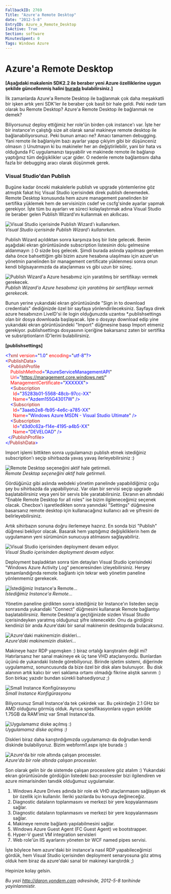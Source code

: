 ```yaml
---
FallbackID: 2769
Title: "Azure'a Remote Desktop"
date: "2012-5-8"
EntryID: Azure_a_Remote_Desktop
IsActive: True
Section: software
MinutesSpent: 0
Tags: Windows Azure
---
```

# Azure'a Remote Desktop
**[Aşağıdaki makalenin SDK2.2 ile beraber yeni Azure özelliklerine uygun
şekilde güncellenmiş halini
[burada](http://daron.yondem.com/tr/post/Azure_Remote_Desktop_SDK2_2)
bulabilirsiniz.]**

İlk zamanlarda Azure'a Remote Desktop ile bağlanmak çok daha meşakkatli
bir işken artık yeni SDK'ler ile beraber çok basit bir hale geldi. Peki
nedir tam olarak bu Remote Desktop? Azure'a Remote Desktop ile bağlanmak
ne demek?

Biliyorsunuz deploy ettiğimiz her role'ün birden çok instance'ı var.
İşte her bir instance'ın çalıştığı size ait olarak sanal makineye remote
desktop ile bağlanabiliyorsunuz. Peki bunun amacı ne? Amacı tamamen
debugging. Yani remote ile bağlaniyim bazı ayarlar yapıp çıkiyim gibi
bir düşünceniz olmasın :) Unutmayın ki bu makineler her an
değiştirilebilir, yani bir hata vs olduğunda FC uygulamanızı taşıyabilir
ve makinede remote ile bağlanıp yaptığınız tüm değişiklikler uçar gider.
O nedenle remote bağlantısını daha fazla bir debugging aracı olarak
düşünmek gerek.

### Visual Studio'dan Publish

Bugüne kadar önceki makalelerle publish ve upgrade yöntemlerine göz
atmıştık fakat hiç Visual Studio içerisindek direk publish denemedek.
Remote Desktop konusunda hem azure management panelinden bir sertifika
yüklemek hem de servisinizin csdef ve cscfg'sinde ayarlar yapmak
gerekiyor. İşte tüm bu ayarları ve süreci kolaylaştırmak adına Visual
Studio ile beraber gelen Publish Wizard'ını kullanmak en akıllıcası.

![Visual Studio içerisinde Publish Wizard'ı
kullanırken.](media/Azure_a_Remote_Desktop/publish.jpg)\
*Visual Studio içerisinde Publish Wizard'ı kullanırken.*

Publish Wizard açıldıktan sonra karşınıza boş bir liste gelecek. Benim
aşağıdaki ekran görüntüsünde subscription listesinin dolu gelmesine
aldanmayın :) O sizde boş gelecek. Şimdi burada aslında yapılması
gereken daha önce bahsettiğim gibi bizim azure hesabına ulaşılması için
azure'un yönetmin panelinden bir management certificate yüklenmesi sonra
onun kendi bilgisayarımızda da ataçlanması vs gibi uzun bir süreç.

![Publish Wizard'a Azure hesabımız için yaratılmış bir sertifikayı
vermek
gerekecek.](media/Azure_a_Remote_Desktop/publish2.jpg)\
*Publish Wizard'a Azure hesabımız için yaratılmış bir sertifikayı vermek
gerekecek.*

Bunun yerine yukarıdaki ekran görüntüsünde "Sign in to download
credentials" dediğinizde özel bir sayfaya yönlendirileceksiniz. Sayfaya
direk azure hesabınızın LiveID'si ile login olduğunuzda
uzantısı \*.publishsettings olan bir dosya downloada başlayacak. İşte o
dosyayı download edip yine yukarıdaki ekran görüntüsündeki "Import"
düğmesine basıp Import etmeniz gerekiyor. publishsettings dosyasının
içeriğine bakarsanız zaten bir sertifika ve subsriptionların ID'lerini
bulabilirsiniz.

**[publishsettings]**

<span style="color:blue;">\<?</span><span
style="color:#a31515;">xml</span><span style="color:blue;"> </span><span
style="color:red;">version</span><span
style="color:blue;">=</span>"<span style="color:blue;">1.0</span>"<span
style="color:blue;"> </span><span
style="color:red;">encoding</span><span
style="color:blue;">=</span>"<span
style="color:blue;">utf-8</span>"<span style="color:blue;">?\></span>\
 <span style="color:blue;">\<</span><span
style="color:#a31515;">PublishData</span><span
style="color:blue;">\></span>\
 <span style="color:blue;">  \<</span><span
style="color:#a31515;">PublishProfile</span>\
 <span style="color:blue;">    </span><span
style="color:red;">PublishMethod</span><span
style="color:blue;">=</span>"<span
style="color:blue;">AzureServiceManagementAPI</span>"\
 <span style="color:blue;">    </span><span
style="color:red;">Url</span><span style="color:blue;">=</span>"<span
style="color:blue;">https://management.core.windows.net/</span>"\
 <span style="color:blue;">    </span><span
style="color:red;">ManagementCertificate</span><span
style="color:blue;">=</span>"<span
style="color:blue;">XXXXXX</span>"<span style="color:blue;">\></span>\
 <span style="color:blue;">    \<</span><span
style="color:#a31515;">Subscription</span>\
 <span style="color:blue;">      </span><span
style="color:red;">Id</span><span style="color:blue;">=</span>"<span
style="color:blue;">35283b01-5568-48cb-97cc-XX</span>"\
 <span style="color:blue;">      </span><span
style="color:red;">Name</span><span style="color:blue;">=</span>"<span
style="color:blue;">Azdem155G43017W</span>"<span
style="color:blue;"> /\></span>\
 <span style="color:blue;">    \<</span><span
style="color:#a31515;">Subscription</span>\
 <span style="color:blue;">      </span><span
style="color:red;">Id</span><span style="color:blue;">=</span>"<span
style="color:blue;">3aaeb2e8-fb95-4e6c-a785-XX</span>"\
 <span style="color:blue;">      </span><span
style="color:red;">Name</span><span style="color:blue;">=</span>"<span
style="color:blue;">Windows Azure MSDN - Visual Studio Ultimate</span>"<span
style="color:blue;"> /\></span>\
 <span style="color:blue;">    \<</span><span
style="color:#a31515;">Subscription</span>\
 <span style="color:blue;">      </span><span
style="color:red;">Id</span><span style="color:blue;">=</span>"<span
style="color:blue;">d3d0c62a-f14e-4195-a4b5-XX</span>"\
 <span style="color:blue;">      </span><span
style="color:red;">Name</span><span style="color:blue;">=</span>"<span
style="color:blue;">DEVELOAD</span>"<span
style="color:blue;"> /\></span>\
 <span style="color:blue;">  \</</span><span
style="color:#a31515;">PublishProfile</span><span
style="color:blue;">\></span>\
 <span style="color:blue;">\</</span><span
style="color:#a31515;">PublishData</span><span
style="color:blue;">\></span>

Import işlemi bittikten sonra uygulamanızı publish etmek istediğiniz
subscription'ı seçip sihirbazda yavaş yavaş ilerleyebilirsiniz :)

![Remote Desktop seçeneğini aktif hale
getirmeli.](media/Azure_a_Remote_Desktop/publish3.jpg)\
*Remote Desktop seçeneğini aktif hale getirmeli.*

Gördüğünüz gibi aslında webdeki yönetim panelinde yapabildiğimiz çoğu
şey bu sihirbazda da yapabiliyoruz. Var olan bir servisi seçip upgrade
başlatabilirsiniz veya yeni bir servis bile yaratabilirsiniz. Ekranın en
altındaki "Enable Remote Desktop for all roles" ise bizim
ilgileneceğimiz seçenek olacak. Checbox'ı işaretledikten sonra yanındaki
"Settings" düğmesine basarsanız remote desktop için kullanacağınız
kullanıcı adı ve şifresini de belirleyebilirsiniz.

Artık sihirbazın sonuna doğru ilerlemeye hazırız. En sonda bizi
"Publish" düğmesi bekliyor olacak. Basarak hem yaptığımız
değişikliklerin hem de uygulamanın yeni sürümünün sunucuya atılmasını
sağlayabiliriz.

![Visual Studio içerisinden deployment devam
ediyor.](media/Azure_a_Remote_Desktop/publish4.jpg)\
*Visual Studio içerisinden deployment devam ediyor.*

Deployment başladıktan sonra tüm detayları Visual Studio içerisindeki
"Windows Azure Activity Log" penceresinden izleyebilirsiniz. Herşey
tamamlandığında remote bağlantı için tekrar web yönetim paneline
yönlenmemiz gerekecek.

![İstediğimiz Instance'a
Remote...](media/Azure_a_Remote_Desktop/publish5.jpg)\
*İstediğimiz Instance'a Remote...*

Yönetim paneline girdikten sonra istediğiniz bir Instance'ın listeden
seçip sonrasında yukarıdaki "Connect" düğmesini kullanarak Remote
bağlantıyı başlatabilirsiniz. Remote Desktop'a geçtiğinizde sizden
Visual Studio içerisindeyken yaratmış olduğunuz şifre istenecektir. Onu
da girdiğiniz kendinizi bir anda Azure'daki bir sanal makinenin
desktopında bulacaksınız.

![Azure'daki makinemizin
diskleri...](media/Azure_a_Remote_Desktop/publish6.jpg)\
*Azure'daki makinemizin diskleri...*

Makineye hazır RDP yapmışken :) biraz ortalığı karıştıralım değil mi?
Hatırlarsanız her sanal makineye ek üç tane VHD ataçlanıyordu. Bunlardan
üçünü de yukarıdaki listede görebiliyoruz. Birinde işletim sistemi,
diğerinde uygulamamız, sonuncusunda da bize özel bir disk alanı
bulunuyor.  Bu disk alanının artık kalıcı bir veri saklama ortamı
olmadığı fikrine alıştık sanırım :) Son birkaç yazıdır bundan sürekli
bahsediyoruz ;)

![Small Instance
Konfigürasyonu](media/Azure_a_Remote_Desktop/publish7.jpg)\
*Small Instance Konfigürasyonu*

Biliyorsunuz Small Instance'da tek çekirdek var. Bu çekirdeğin 2.1 GHz
bir AMD olduğunu görmüş olduk. Ayrıca spesifikasyonlara uygun şekilde
1.75GB da RAM'imiz var Small Instance'da.

![Uygulamamız diske açılmış
:)](media/Azure_a_Remote_Desktop/publish8.jpg)\
*Uygulamamız diske açılmış :)*

Diskleri biraz daha karıştırdığımızda uygulamamızı da doğrudan kendi
diskinde bulabiliyoruz. Bizim webform1.aspx işte burada :)

![Azure'da bir role altında çalışan
processler.](media/Azure_a_Remote_Desktop/remote.png)\
*Azure'da bir role altında çalışan processler.*

Son olarak gelin bir de sistemde çalışan processlere göz atalım :)
Yukarıdaki ekran görüntüsünde gördüğün listedeki bazı processler bizi
ilgilendiren ve azure mimarisinden tanıdık olduğumuz uygulamalar.

1.  Windows Azure Drives adında bir role ek VHD ataçlanmasını sağlayan
    ek bir özellik için kullanılır. İleriki yazılarda bu konuya
    değineceğiz.
2.  Diagnostic dataların toplanmasını ve merkezi bir yere kopyalanmasını
    sağlar.
3.  Diagnostic dataların toplanmasını ve merkezi bir yere kopyalanmasını
    sağlar.
4.  Makineye remote bağlantı yapılabilmesini sağlar.
5.  Windows Azure Guest Agent (FC Guest Agent) ve bootstrapper.
6.  Hyper-V guest VM integration servisleri
7.  Web role'ün IIS ayarlarını yöneten bir WCF named pipes servisi.

İşte böylece hem azure'daki bir instance'a nasıl RDP yapabileceğimizi
gördük, hem Visual Studio içerisinden deployment senaryosuna göz atmış
olduk hem biraz da azure'daki sanal bir makineyi karıştırdık ;)

Hepinize kolay gelsin.



*Bu yazi http://daron.yondem.com adresinde, 2012-5-8 tarihinde yayinlanmistir.*
